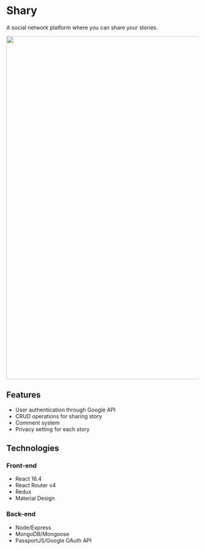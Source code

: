 # Shary
A social network platform where you can share your stories.

<img src='https://giant.gfycat.com/ImpoliteRaggedAxisdeer.gif' width="900">

## Features

- User authentication through Google API
- CRUD operations for sharing story
- Comment system
- Privacy setting for each story

## Technologies
### Front-end
- React 16.4
- React Router v4
- Redux
- Material Design
### Back-end
- Node/Express
- MongoDB/Mongoose
- PassportJS/Google OAuth API
